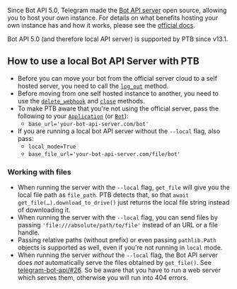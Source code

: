Since Bot API 5.0, Telegram made the [Bot API server](https://github.com/tdlib/telegram-bot-api) open source, allowing you to host your own instance. For details on what benefits hosting your own instance has and how it works, please see the [official docs](https://core.telegram.org/bots/api#using-a-local-bot-api-server).

Bot API 5.0 (and therefore local API server) is supported by PTB since v13.1.

## How to use a local Bot API Server with PTB

* Before you can move your bot from the official server cloud to a self hosted server, you need to call the [`log_out`](https://python-telegram-bot.readthedocs.io/telegram.bot.html#telegram.Bot.log_out) method.
* Before moving from one self hosted instance to another, you need to use the [`delete_webhook`](https://python-telegram-bot.readthedocs.io/telegram.bot.html#telegram.Bot.delete_webhook) and [`close`](https://python-telegram-bot.readthedocs.io/telegram.bot.html#telegram.Bot.close) methods.
* To make PTB aware that you're not using the official server, pass the following to your [`Application`](https://python-telegram-bot.readthedocs.io/en/latest/telegram.ext.applicationbuilder.html#telegram.ext.ApplicationBuilder.base_file_url) (or [`Bot`](https://python-telegram-bot.readthedocs.io/en/latest/telegram.bot.html#telegram.Bot.params.base_url)):
  * `base_url='your-bot-api-server.com/bot'`
* If you are running a local bot API server without the `--local` flag, also pass:
  * `local_mode=True`
  * `base_file_url='your-bot-api-server.com/file/bot'`

### Working with files
* When running the server with the `--local` flag, `get_file` will give you the local file path as `file_path`. PTB detects that, so that `await get_file(…).download_to_drive()` just returns the local file string instead of downloading it.
* When running the server with the `--local` flag, you can send files by passing `'file:///absolute/path/to/file'` instead of an URL or a file handle.
* Passing relative paths (without prefix) or even passing `pathlib.Path` objects is supported as well, even if you're not running in `local` mode.
* When running the server *without* the `--local` flag, the Bot API server does *not* automatically serve the files obtained by `get_file()`. See [telegram-bot-api/#26](https://github.com/tdlib/telegram-bot-api/issues/26). So be aware that you have to run a web server which serves them, otherwise you will run into 404 errors.